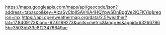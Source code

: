 

https://maps.googleapis.com/maps/api/geocode/json?address=tabasco&key=AIzaSyCIpIISAV4iA4HQYpwSDnBpgVe2iQFKYig&region=mx
https://api.openweathermap.org/data/2.5/weather?lat=17.8409173&lon=-92.6189273&units=metric&lang=es&appid=632667965bc3503bb33c8f23476649ae
